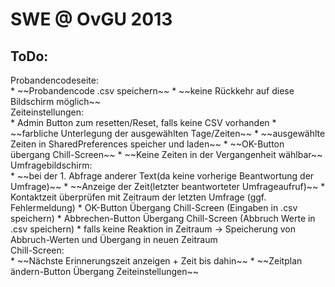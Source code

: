 SWE @ OvGU 2013
===============

ToDo:
-----

<dt>Probandencodeseite:</dt>	
* ~~Probandencode .csv speichern~~
* ~~keine Rückkehr auf diese Bildschirm möglich~~

<dt>Zeiteinstellungen:</dt>
* Admin Button zum resetten/Reset, falls keine CSV vorhanden
* ~~farbliche Unterlegung der ausgewählten Tage/Zeiten~~
* ~~ausgewählte Zeiten in SharedPreferences speicher und laden~~
* ~~OK-Button übergang Chill-Screen~~
* ~~Keine Zeiten in der Vergangenheit wählbar~~

<dt>Umfragebildschirm:</dt>	
* ~~bei der 1. Abfrage anderer Text(da keine vorherige Beantwortung der Umfrage)~~
* ~~Anzeige der Zeit(letzter beantworteter Umfrageaufruf)~~
* Kontaktzeit überprüfen mit Zeitraum der letzten Umfrage (ggf. Fehlermeldung)
* OK-Button Übergang Chill-Screen (Eingaben in .csv speichern)
* Abbrechen-Button Übergang Chill-Screen (Abbruch Werte in .csv speichern)
* falls keine Reaktion in Zeitraum -> Speicherung von Abbruch-Werten und Übergang in neuen Zeitraum

<dt>Chill-Screen:</dt>		
* ~~Nächste Erinnerungszeit anzeigen + Zeit bis dahin~~
* ~~Zeitplan ändern-Button Übergang Zeiteinstellungen~~
